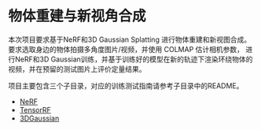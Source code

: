# 物体重建与新视角合成

本次项目要求基于NeRF和3D Gaussian Splatting 进行物体重建和新视图合成。要求选取身边的物体拍摄多角度图片/视频，并使用 COLMAP 估计相机参数， 进行NeRF和3D Gaussian训练，并基于训练好的模型在新的轨迹下渲染环绕物体的视频，并在预留的测试图片上评价定量结果。

项目主要包含三个子目录，对应的训练测试指南请参考子目录中的README。
- [NeRF](https://github.com/VGH-257/NN_FINAL/tree/main/nerf)
- [TensorRF](https://github.com/VGH-257/NN_FINAL/tree/main/tensorf)
- [3DGaussian](https://github.com/VGH-257/NN_FINAL/tree/main/3dgaussian)
